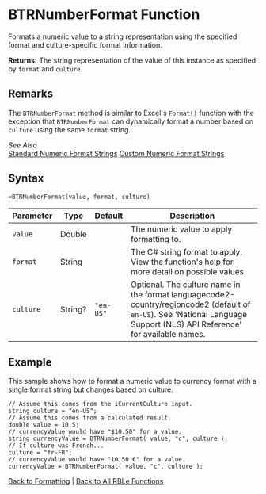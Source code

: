 # BTRNumberFormat Function

Formats a numeric value to a string representation using the specified format and culture-specific format information.

**Returns:** The string representation of the value of this instance as specified by `format` and `culture`.
## Remarks

The `BTRNumberFormat` method is similar to Excel's `Format()` function with the exception that `BTRNumberFormat` can dynamically format a number based on `culture` using the same `format` string.  
  
*See Also*  
[Standard Numeric Format Strings](http://msdn.microsoft.com/en-us/library/dwhawy9k(v=vs.110).aspx)  
[Custom Numeric Format Strings](http://msdn.microsoft.com/en-us/library/0c899ak8(v=vs.110).aspx)
## Syntax

```excel
=BTRNumberFormat(value, format, culture)
```

Parameter | Type | Default | Description
---|---|---|---
`value` | Double |  | The numeric value to apply formatting to.
`format` | String |  | The C# string format to apply.  View the function's help for more detail on possible values.
`culture` | String? | `"en-US"` | Optional.  The culture name in the format languagecode2-country/regioncode2 (default of `en-US`).  See 'National Language Support (NLS) API Reference' for available names.

## Example

This sample shows how to format a numeric value to currency format with a single format string but changes based on culture.

```
// Assume this comes from the iCurrentCulture input.
string culture = "en-US";
// Assume this comes from a calculated result.
double value = 10.5;
// currencyValue would have "$10.50" for a value.
string currencyValue = BTRNumberFormat( value, "c", culture );
// If culture was French...
culture = "fr-FR";
// currencyValue would have "10,50 €" for a value.
currencyValue = BTRNumberFormat( value, "c", culture );
```
[Back to Formatting](Readme.md) | [Back to All RBLe Functions](/RBLe/RBLe.md#function-documentation)